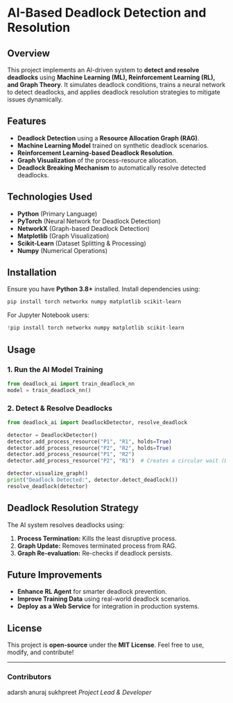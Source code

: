 # AI-Based Deadlock Detection and Resolution

## Overview
This project implements an AI-driven system to **detect and resolve deadlocks** using **Machine Learning (ML), Reinforcement Learning (RL), and Graph Theory**. It simulates deadlock conditions, trains a neural network to detect deadlocks, and applies deadlock resolution strategies to mitigate issues dynamically.

## Features
- **Deadlock Detection** using a **Resource Allocation Graph (RAG)**.
- **Machine Learning Model** trained on synthetic deadlock scenarios.
- **Reinforcement Learning-based Deadlock Resolution**.
- **Graph Visualization** of the process-resource allocation.
- **Deadlock Breaking Mechanism** to automatically resolve detected deadlocks.

## Technologies Used
- **Python** (Primary Language)
- **PyTorch** (Neural Network for Deadlock Detection)
- **NetworkX** (Graph-based Deadlock Detection)
- **Matplotlib** (Graph Visualization)
- **Scikit-Learn** (Dataset Splitting & Processing)
- **Numpy** (Numerical Operations)

## Installation
Ensure you have **Python 3.8+** installed. Install dependencies using:
```bash
pip install torch networkx numpy matplotlib scikit-learn
```

For Jupyter Notebook users:
```python
!pip install torch networkx numpy matplotlib scikit-learn
```

## Usage
### 1. Run the AI Model Training
```python
from deadlock_ai import train_deadlock_nn
model = train_deadlock_nn()
```

### 2. Detect & Resolve Deadlocks
```python
from deadlock_ai import DeadlockDetector, resolve_deadlock

detector = DeadlockDetector()
detector.add_process_resource("P1", "R1", holds=True)
detector.add_process_resource("P2", "R2", holds=True)
detector.add_process_resource("P1", "R2")
detector.add_process_resource("P2", "R1")  # Creates a circular wait (Deadlock)

detector.visualize_graph()
print("Deadlock Detected:", detector.detect_deadlock())
resolve_deadlock(detector)
```

## Deadlock Resolution Strategy
The AI system resolves deadlocks using:
1. **Process Termination:** Kills the least disruptive process.
2. **Graph Update:** Removes terminated process from RAG.
3. **Graph Re-evaluation:** Re-checks if deadlock persists.

## Future Improvements
- **Enhance RL Agent** for smarter deadlock prevention.
- **Improve Training Data** using real-world deadlock scenarios.
- **Deploy as a Web Service** for integration in production systems.

## License
This project is **open-source** under the **MIT License**. Feel free to use, modify, and contribute!

---

### Contributors
adarsh
anuraj
sukhpreet
*Project Lead & Developer*

